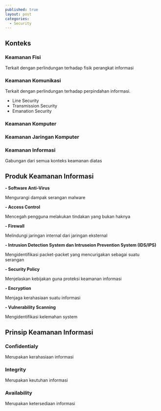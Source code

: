 ```yaml
---
published: true
layout: post
categories:
  - Security
---
```

## Konteks
### Keamanan Fisi
Terkait dengan perlindungan terhadap fisik perangkat informasi

### Keamanan Komunikasi
Terkait dengan perlindungan terhadap perpindahan informasi.
- Line Security
- Transmission Security
- Emanation Security

### Keamanan Komputer

### Keamanan Jaringan Komputer

### Keamanan Informasi
Gabungan dari semua konteks keamanan diatas

## Produk Keamanan Informasi
**- Software Anti-Virus**

Mengurangi dampak serangan malware

**- Access Control**

Mencegah pengguna melakukan tindakan yang bukan haknya

**- Firewall**

Melindungi jaringan internal dari jaringan eksternal

**- Intrusion Detection System dan Intruseion Prevention System (IDS/IPS)**

Mengidentifikasi packet-packet yang mencurigakan sebagai suatu serangan

**- Security Policy**

Menjelaskan kebijakan guna proteksi keamanan informasi

**- Encryption**

Menjaga kerahasiaan suatu informasi

**- Vulnerability Scanning**

Mengidentifikasi kelemahan system

## Prinsip Keamanan Informasi
### Confidentialy

Merupakan kerahasiaan informasi

### Integrity

Merupakan keutuhan informasi

### Availability

Merupakan ketersediaan informasi

